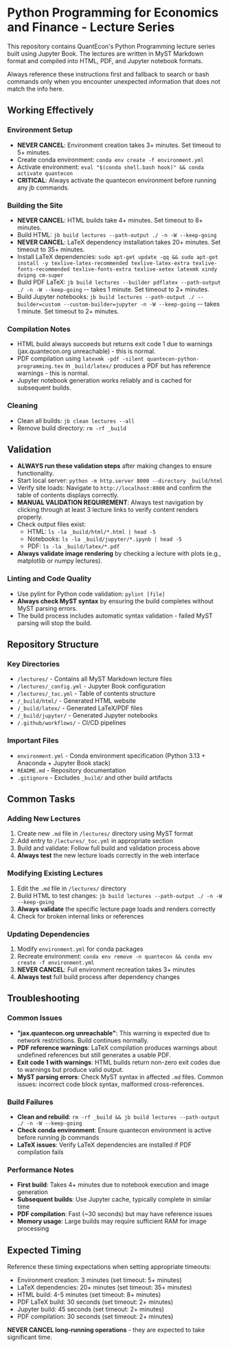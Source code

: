 # Python Programming for Economics and Finance - Lecture Series

This repository contains QuantEcon's Python Programming lecture series built using Jupyter Book. The lectures are written in MyST Markdown format and compiled into HTML, PDF, and Jupyter notebook formats.

Always reference these instructions first and fallback to search or bash commands only when you encounter unexpected information that does not match the info here.

## Working Effectively

### Environment Setup
- **NEVER CANCEL**: Environment creation takes 3+ minutes. Set timeout to 5+ minutes.
- Create conda environment: `conda env create -f environment.yml`
- Activate environment: `eval "$(conda shell.bash hook)" && conda activate quantecon`
- **CRITICAL**: Always activate the quantecon environment before running any jb commands.

### Building the Site
- **NEVER CANCEL**: HTML builds take 4+ minutes. Set timeout to 8+ minutes.
- Build HTML: `jb build lectures --path-output ./ -n -W --keep-going`
- **NEVER CANCEL**: LaTeX dependency installation takes 20+ minutes. Set timeout to 35+ minutes.
- Install LaTeX dependencies: `sudo apt-get update -qq && sudo apt-get install -y texlive-latex-recommended texlive-latex-extra texlive-fonts-recommended texlive-fonts-extra texlive-xetex latexmk xindy dvipng cm-super`
- Build PDF LaTeX: `jb build lectures --builder pdflatex --path-output ./ -n -W --keep-going` -- takes 1 minute. Set timeout to 2+ minutes.
- Build Jupyter notebooks: `jb build lectures --path-output ./ --builder=custom --custom-builder=jupyter -n -W --keep-going` -- takes 1 minute. Set timeout to 2+ minutes.

### Compilation Notes
- HTML build always succeeds but returns exit code 1 due to warnings (jax.quantecon.org unreachable) - this is normal.
- PDF compilation using `latexmk -pdf -silent quantecon-python-programming.tex` in `_build/latex/` produces a PDF but has reference warnings - this is normal.
- Jupyter notebook generation works reliably and is cached for subsequent builds.

### Cleaning
- Clean all builds: `jb clean lectures --all`
- Remove build directory: `rm -rf _build`

## Validation
- **ALWAYS run these validation steps** after making changes to ensure functionality.
- Start local server: `python -m http.server 8000 --directory _build/html`
- Verify site loads: Navigate to `http://localhost:8000` and confirm the table of contents displays correctly.
- **MANUAL VALIDATION REQUIREMENT**: Always test navigation by clicking through at least 3 lecture links to verify content renders properly.
- Check output files exist:
  - HTML: `ls -la _build/html/*.html | head -5`
  - Notebooks: `ls -la _build/jupyter/*.ipynb | head -5` 
  - PDF: `ls -la _build/latex/*.pdf`
- **Always validate image rendering** by checking a lecture with plots (e.g., matplotlib or numpy lectures).

### Linting and Code Quality
- Use pylint for Python code validation: `pylint [file]`
- **Always check MyST syntax** by ensuring the build completes without MyST parsing errors.
- The build process includes automatic syntax validation - failed MyST parsing will stop the build.

## Repository Structure

### Key Directories
- `/lectures/` - Contains all MyST Markdown lecture files
- `/lectures/_config.yml` - Jupyter Book configuration 
- `/lectures/_toc.yml` - Table of contents structure
- `/_build/html/` - Generated HTML website
- `/_build/latex/` - Generated LaTeX/PDF files  
- `/_build/jupyter/` - Generated Jupyter notebooks
- `/.github/workflows/` - CI/CD pipelines

### Important Files
- `environment.yml` - Conda environment specification (Python 3.13 + Anaconda + Jupyter Book stack)
- `README.md` - Repository documentation
- `.gitignore` - Excludes `_build/` and other build artifacts

## Common Tasks

### Adding New Lectures
1. Create new `.md` file in `/lectures/` directory using MyST format
2. Add entry to `/lectures/_toc.yml` in appropriate section
3. Build and validate: Follow full build and validation process above
4. **Always test** the new lecture loads correctly in the web interface

### Modifying Existing Lectures  
1. Edit the `.md` file in `/lectures/` directory
2. Build HTML to test changes: `jb build lectures --path-output ./ -n -W --keep-going`
3. **Always validate** the specific lecture page loads and renders correctly
4. Check for broken internal links or references

### Updating Dependencies
1. Modify `environment.yml` for conda packages
2. Recreate environment: `conda env remove -n quantecon && conda env create -f environment.yml`
3. **NEVER CANCEL**: Full environment recreation takes 3+ minutes
4. **Always test** full build process after dependency changes

## Troubleshooting

### Common Issues
- **"jax.quantecon.org unreachable"**: This warning is expected due to network restrictions. Build continues normally.
- **PDF reference warnings**: LaTeX compilation produces warnings about undefined references but still generates a usable PDF.
- **Exit code 1 with warnings**: HTML builds return non-zero exit codes due to warnings but produce valid output.
- **MyST parsing errors**: Check MyST syntax in affected `.md` files. Common issues: incorrect code block syntax, malformed cross-references.

### Build Failures
- **Clean and rebuild**: `rm -rf _build && jb build lectures --path-output ./ -n -W --keep-going`
- **Check conda environment**: Ensure quantecon environment is active before running jb commands
- **LaTeX issues**: Verify LaTeX dependencies are installed if PDF compilation fails

### Performance Notes
- **First build**: Takes 4+ minutes due to notebook execution and image generation
- **Subsequent builds**: Use Jupyter cache, typically complete in similar time
- **PDF compilation**: Fast (~30 seconds) but may have reference issues
- **Memory usage**: Large builds may require sufficient RAM for image processing

## Expected Timing
Reference these timing expectations when setting appropriate timeouts:

- Environment creation: 3 minutes (set timeout: 5+ minutes)
- LaTeX dependencies: 20+ minutes (set timeout: 35+ minutes)  
- HTML build: 4-5 minutes (set timeout: 8+ minutes)
- PDF LaTeX build: 30 seconds (set timeout: 2+ minutes)
- Jupyter build: 45 seconds (set timeout: 2+ minutes)
- PDF compilation: 30 seconds (set timeout: 2+ minutes)

**NEVER CANCEL long-running operations** - they are expected to take significant time.